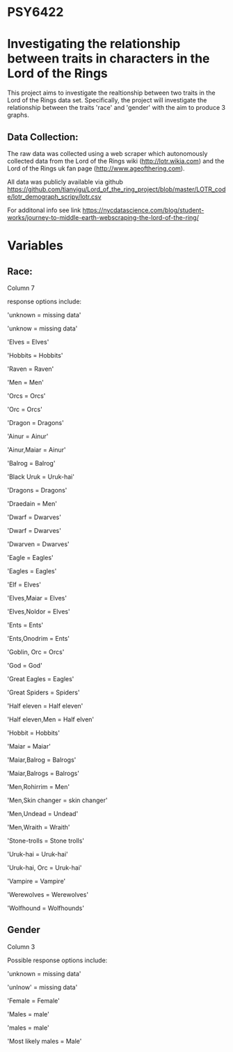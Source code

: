 # PSY6422
# Investigating the relationship between traits in characters in the Lord of the Rings

This project aims to investigate the realtionship between two traits in the Lord of the Rings data set. Specifically, the project will investigate the relationship between the traits 'race' and 'gender' with the aim to produce 3 graphs. 


## Data Collection:

The raw data was collected using a web scraper which autonomously collected data from the Lord of the Rings wiki (http://lotr.wikia.com) and the Lord of the Rings uk fan page (http://www.ageofthering.com).

All data was publicly available via github 
https://github.com/tianyigu/Lord_of_the_ring_project/blob/master/LOTR_code/lotr_demograph_scripy/lotr.csv

For additonal info see link
https://nycdatascience.com/blog/student-works/journey-to-middle-earth-webscraping-the-lord-of-the-ring/


# Variables
## Race:
 
Column 7

response options include:

'unknown = missing data'  

'unknow = missing data'

'Elves = Elves'

'Hobbits = Hobbits'

'Raven = Raven'

'Men = Men'

'Orcs = Orcs'

'Orc = Orcs'

'Dragon = Dragons'

'Ainur = Ainur'

'Ainur,Maiar = Ainur'

'Balrog = Balrog'

'Black Uruk = Uruk-hai'

'Dragons = Dragons'

'Draedain = Men'

'Dwarf = Dwarves'

'Dwarf = Dwarves'

'Dwarven = Dwarves'

'Eagle = Eagles'

'Eagles = Eagles'

'Elf = Elves'

'Elves,Maiar = Elves'

'Elves,Noldor = Elves'

'Ents = Ents'

'Ents,Onodrim = Ents'

'Goblin, Orc = Orcs'

'God = God'

'Great Eagles = Eagles'

'Great Spiders = Spiders'

'Half eleven = Half eleven'

'Half eleven,Men = Half elven'

'Hobbit = Hobbits'

'Maiar = Maiar'

'Maiar,Balrog = Balrogs'

'Maiar,Balrogs = Balrogs'

'Men,Rohirrim = Men'

'Men,Skin changer = skin changer'

'Men,Undead = Undead'

'Men,Wraith = Wraith'

'Stone-trolls = Stone trolls'

'Uruk-hai = Uruk-hai'

'Uruk-hai, Orc = Uruk-hai'

'Vampire = Vampire'

'Werewolves = Werewolves'

'Wolfhound = Wolfhounds'

## Gender

Column 3

Possible response options include:

'unknown = missing data'

'unlnow' = missing data'

'Female = Female'

'Males = male'

'males = male'

'Most likely males = Male'

